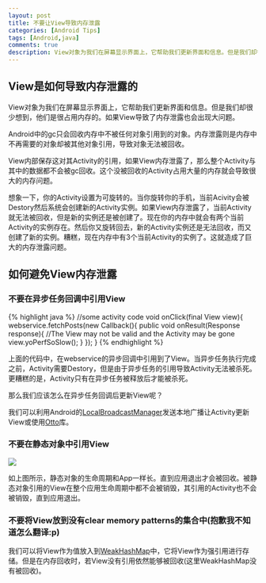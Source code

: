 ```yaml
---
layout: post
title: 不要让View导致内存泄露
categories: [Android Tips]
tags: [Android,java]
comments: true
description: View对象为我们在屏幕显示界面上，它帮助我们更新界面和信息。但是我们却很少想到，他们是很占用内存的。如果View导致了内存泄露也会出现大问题。
---
```

## View是如何导致内存泄露的

View对象为我们在屏幕显示界面上，它帮助我们更新界面和信息。但是我们却很少想到，他们是很占用内存的。如果View导致了内存泄露也会出现大问题。

Android中的gc只会回收内存中不被任何对象引用到的对象。内存泄露则是内存中不再需要的对象却被其他对象引用，导致对象无法被回收。

View内部保存这对其Activity的引用，如果View内存泄露了，那么整个Activity与其中的数据都不会被gc回收。这个没被回收的Activity占用大量的内存就会导致很大的内存问题。

想象一下，你的Activity设置为可旋转的。当你旋转你的手机，当前Acivity会被Destory然后系统会创建新的Activity实例。如果View内存泄露了，当前Activity就无法被回收，但是新的实例还是被创建了。现在你的内存中就会有两个当前Activity的实例存在。然后你又旋转回去，新的Activity实例还是无法回收，而又创建了新的实例。糟糕，现在内存中有3个当前Activity的实例了。这就造成了巨大的内存泄露问题。

## 如何避免View内存泄露

### 不要在异步任务回调中引用View

{% highlight java %}
//some activity code
void onClick(final View view){
	webservice.fetchPosts(new Callback(){
	    public void onResult(Response response){
	        //The View may not be valid and the Activity may be gone
	        view.yoPerfSoSlow();
	    }
	});
}
{% endhighlight %}

上面的代码中，在webservice的异步回调中引用到了View。当异步任务执行完成之前，Activity需要Destory，但是由于异步任务的引用导致Activity无法被杀死。更糟糕的是，Activity只有在异步任务被释放后才能被杀死。

那么我们应该怎么在异步任务回调后更新View呢？

我们可以利用Android的[LocalBroadcastManager][1]发送本地广播让Activity更新View或使用[Otto][2]库。


### 不要在静态对象中引用View

![][image-1]

如上图所示，静态对象的生命周期和App一样长。直到应用退出才会被回收。被静态对象引用的View在整个应用生命周期中都不会被销毁，其引用的Activity也不会被销毁，直到应用退出。

### 不要将View放到没有clear memory patterns的集合中(抱歉我不知道怎么翻译:p)

我们可以将View作为值放入到[WeakHashMap][3]中，它将View作为强引用进行存储。但是在内存回收时，若View没有引用依然能够被回收(这里WeakHashMap没有被回收)。

[1]:	https://developer.android.com/intl/zh-cn/reference/android/support/v4/content/LocalBroadcastManager.html
[2]:	http://square.github.io/otto/
[3]:	http://stackoverflow.com/questions/5511279/what-is-a-weakhashmap-and-when-to-use-it

[image-1]:	{{site.url}}/assets/blog_img/69A02332-E4D0-4B14-B3B4-A79094ACD46C.png
